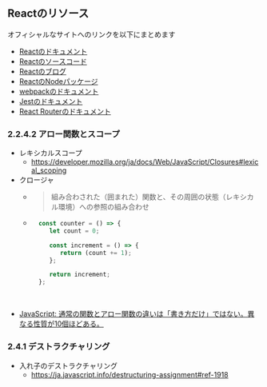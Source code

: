 ## Reactのリソース

オフィシャルなサイトへのリンクを以下にまとめます

- [Reactのドキュメント](https://facebook.github.io/react/index.html)
- [Reactのソースコード](https://github.com/facebook/react)
- [Reactのブログ](https://facebook.github.io/react/blog/)
- [ReactのNodeパッケージ](https://www.npmjs.com/package/react)
- [webpackのドキュメント](https://webpack.js.org/)
- [Jestのドキュメント](https://facebook.github.io/jest/)
- [React Routerのドキュメント](https://reacttraining.com/react-router/)


### 2.2.4.2 アロー関数とスコープ
- レキシカルスコープ
  - https://developer.mozilla.org/ja/docs/Web/JavaScript/Closures#lexical_scoping  
- クロージャ
  - > 組み合わされた（囲まれた）関数と、その周囲の状態（レキシカル環境）への参照の組み合わせ
  - ```js
      const counter = () => {
         let count = 0;

         const increment = () => {
            return (count += 1);
         };

         return increment;
      };
      ```
<br/>

- [JavaScript: 通常の関数とアロー関数の違いは「書き方だけ」ではない。異なる性質が10個ほどある。](https://qiita.com/suin/items/a44825d253d023e31e4d)

### 2.4.1 デストラクチャリング
- 入れ子のデストラクチャリング
  - https://ja.javascript.info/destructuring-assignment#ref-1918